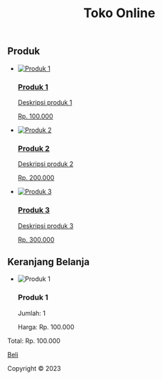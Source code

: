 <!DOCTYPE html>
<html lang="en">
<head>
  <meta charset="UTF-8">
  <title>Toko Online</title>
</head>
<body>

  <header>
    <h1>Toko Online</h1>
  </header>

  <main>
    <section class="products">
      <h2>Produk</h2>
      <ul>
        <li>
          <a href="#">
            <img src="https://via.placeholder.com/100x100" alt="Produk 1">
            <h3>Produk 1</h3>
            <p>Deskripsi produk 1</p>
            <p>Rp. 100.000</p>
          </a>
        </li>
        <li>
          <a href="#">
            <img src="https://via.placeholder.com/100x100" alt="Produk 2">
            <h3>Produk 2</h3>
            <p>Deskripsi produk 2</p>
            <p>Rp. 200.000</p>
          </a>
        </li>
        <li>
          <a href="#">
            <img src="https://via.placeholder.com/100x100" alt="Produk 3">
            <h3>Produk 3</h3>
            <p>Deskripsi produk 3</p>
            <p>Rp. 300.000</p>
          </a>
        </li>
      </ul>
    </section>
    <section class="cart">
      <h2>Keranjang Belanja</h2>
      <ul>
        <li>
          <img src="https://via.placeholder.com/100x100" alt="Produk 1">
          <h3>Produk 1</h3>
          <p>Jumlah: 1</p>
          <p>Harga: Rp. 100.000</p>
        </li>
      </ul>
      <p>Total: Rp. 100.000</p>
      <a href="#">Beli</a>
    </section>
  </main>

  <footer>
    <p>Copyright &copy; 2023</p>
  </footer>

</body>
</html>
